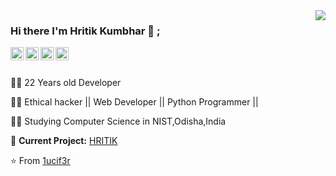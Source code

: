 
<img align='right' src="https://github-readme-stats.vercel.app/api?username=1ucif3r&show_icons=true">

### Hi there I'm Hritik Kumbhar 👋 ;

<a href="https://twitter.com/HritikKumbhar18">
  <img align="left" alt="1ucif3r | Twitter" width="21px" src="https://image.flaticon.com/icons/svg/889/889147.svg" />
</a>
<a href="https://www.instagram.com/th3_1ucif3r/">
  <img align="left" alt="1ucif3r | Instagram" width="21px" src="https://image.flaticon.com/icons/svg/2111/2111463.svg" />
</a>
<a href="https://www.facebook.com/profile.php?id=100008549411115">
  <img align="left" alt="1ucif3r | Facebook" width="21px" src="https://image.flaticon.com/icons/svg/1384/1384053.svg" />
</a>
<a href="https://www.linkedin.com/in/hritik-kumbhar-188b02165/">
  <img align="left" alt="1ucif3r | LinkedIn" width="21px" src="https://image.flaticon.com/icons/svg/174/174857.svg" />
</a>
<br />
<br />  
  
👨‍💻 22 Years old Developer

👨‍💻 Ethical hacker || Web Developer || Python Programmer ||

👨‍🎓 Studying Computer Science in NIST,Odisha,India  

🚧 **Current Project:** [HRITIK](https://1ucif3r.github.io)

⭐️ From [1ucif3r](https://github.com/1ucif3r)




